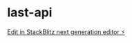 # last-api

[Edit in StackBlitz next generation editor ⚡️](https://stackblitz.com/~/github.com/Alejandro906/last-api)